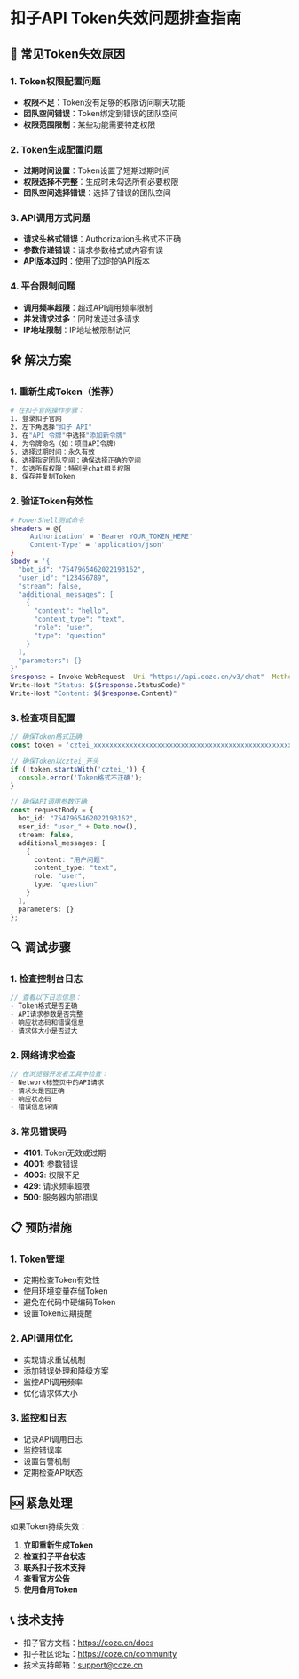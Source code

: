 # 扣子API Token失效问题排查指南

## 🚨 常见Token失效原因

### 1. Token权限配置问题
- **权限不足**：Token没有足够的权限访问聊天功能
- **团队空间错误**：Token绑定到错误的团队空间
- **权限范围限制**：某些功能需要特定权限

### 2. Token生成配置问题
- **过期时间设置**：Token设置了短期过期时间
- **权限选择不完整**：生成时未勾选所有必要权限
- **团队空间选择错误**：选择了错误的团队空间

### 3. API调用方式问题
- **请求头格式错误**：Authorization头格式不正确
- **参数传递错误**：请求参数格式或内容有误
- **API版本过时**：使用了过时的API版本

### 4. 平台限制问题
- **调用频率超限**：超过API调用频率限制
- **并发请求过多**：同时发送过多请求
- **IP地址限制**：IP地址被限制访问

## 🛠️ 解决方案

### 1. 重新生成Token（推荐）
```bash
# 在扣子官网操作步骤：
1. 登录扣子官网
2. 左下角选择"扣子 API"
3. 在"API 令牌"中选择"添加新令牌"
4. 为令牌命名（如：项目API令牌）
5. 选择过期时间：永久有效
6. 选择指定团队空间：确保选择正确的空间
7. 勾选所有权限：特别是chat相关权限
8. 保存并复制Token
```

### 2. 验证Token有效性
```bash
# PowerShell测试命令
$headers = @{
    'Authorization' = 'Bearer YOUR_TOKEN_HERE'
    'Content-Type' = 'application/json'
}
$body = '{
  "bot_id": "7547965462022193162",
  "user_id": "123456789",
  "stream": false,
  "additional_messages": [
    {
      "content": "hello",
      "content_type": "text",
      "role": "user",
      "type": "question"
    }
  ],
  "parameters": {}
}'
$response = Invoke-WebRequest -Uri "https://api.coze.cn/v3/chat" -Method POST -Headers $headers -Body $body
Write-Host "Status: $($response.StatusCode)"
Write-Host "Content: $($response.Content)"
```

### 3. 检查项目配置
```typescript
// 确保Token格式正确
const token = 'cztei_xxxxxxxxxxxxxxxxxxxxxxxxxxxxxxxxxxxxxxxxxxxxxxxxxxxxxxxxxxxxxxxx';

// 确保Token以cztei_开头
if (!token.startsWith('cztei_')) {
  console.error('Token格式不正确');
}

// 确保API调用参数正确
const requestBody = {
  bot_id: "7547965462022193162",
  user_id: "user_" + Date.now(),
  stream: false,
  additional_messages: [
    {
      content: "用户问题",
      content_type: "text",
      role: "user",
      type: "question"
    }
  ],
  parameters: {}
};
```

## 🔍 调试步骤

### 1. 检查控制台日志
```javascript
// 查看以下日志信息：
- Token格式是否正确
- API请求参数是否完整
- 响应状态码和错误信息
- 请求体大小是否过大
```

### 2. 网络请求检查
```javascript
// 在浏览器开发者工具中检查：
- Network标签页中的API请求
- 请求头是否正确
- 响应状态码
- 错误信息详情
```

### 3. 常见错误码
- **4101**: Token无效或过期
- **4001**: 参数错误
- **4003**: 权限不足
- **429**: 请求频率超限
- **500**: 服务器内部错误

## 📋 预防措施

### 1. Token管理
- 定期检查Token有效性
- 使用环境变量存储Token
- 避免在代码中硬编码Token
- 设置Token过期提醒

### 2. API调用优化
- 实现请求重试机制
- 添加错误处理和降级方案
- 监控API调用频率
- 优化请求体大小

### 3. 监控和日志
- 记录API调用日志
- 监控错误率
- 设置告警机制
- 定期检查API状态

## 🆘 紧急处理

如果Token持续失效：

1. **立即重新生成Token**
2. **检查扣子平台状态**
3. **联系扣子技术支持**
4. **查看官方公告**
5. **使用备用Token**

## 📞 技术支持

- 扣子官方文档：https://coze.cn/docs
- 扣子社区论坛：https://coze.cn/community
- 技术支持邮箱：support@coze.cn
